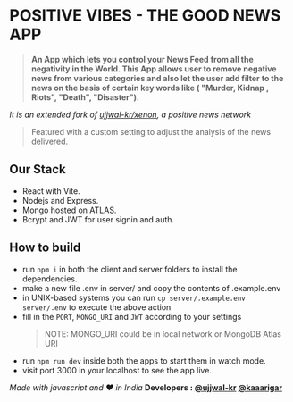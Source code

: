 # POSITIVE VIBES - THE GOOD NEWS APP

> **An App which lets you control your News Feed from all the negativity in the World. This App allows user to remove negative news from various categories and also let the user add filter to the news on the basis of certain key words like ( "Murder, Kidnap , Riots", "Death", "Disaster").**

_It is an extended fork of [ujjwal-kr/xenon](https://github.com/ujjwal-kr/xenon), a positive news network_

> Featured with a custom setting to adjust the analysis of the news delivered.

## Our Stack

- React with Vite.
- Nodejs and Express.
- Mongo hosted on ATLAS.
- Bcrypt and JWT for user signin and auth.

## How to build

- run `npm i` in both the client and server folders to install the dependencies.
- make a new file .env in server/ and copy the contents of .example.env
- in UNIX-based systems you can run `cp server/.example.env server/.env` to execute the above action
- fill in the `PORT`, `MONGO_URI` and `JWT` according to your settings
  > NOTE: MONGO_URI could be in local network or MongoDB Atlas URI
- run `npm run dev` inside both the apps to start them in watch mode.
- visit port 3000 in your localhost to see the app live.

_Made with javascript and :heart: in India_
**Developers : [@ujjwal-kr](https://github.com/ujjwal-kr) [@kaaarigar](https://github.com/kaaarigar)**
